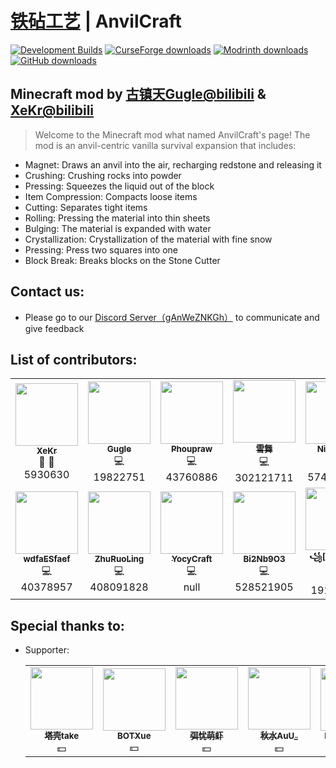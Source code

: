# [铁砧工艺](./README.md) | AnvilCraft

[![Development Builds](https://github.com/Gu-ZT/AnvilCraftMod/actions/workflows/ci.yml/badge.svg)](https://github.com/Gu-ZT/AnvilCraftMod/actions/workflows/ci.yml)
[![CurseForge downloads](http://cf.way2muchnoise.eu/full_986251_downloads.svg)](https://www.curseforge.com/minecraft/mc-mods/anvilcraft)
[![Modrinth downloads](https://img.shields.io/modrinth/dt/anvilcraft?color=00AF5C&label=Modrinth%20downloads&logo=modrinth)](https://modrinth.com/mod/anvilcraft)
[![GitHub downloads](https://img.shields.io/github/downloads/Gu-ZT/AnvilCraftMod/total?label=Github%20downloads&logo=github)](https://github.com/Gu-ZT/AnvilCraftMod/releases)

## Minecraft mod by [古镇天Gugle@bilibili](https://space.bilibili.com/19822751) & [XeKr@bilibili](https://space.bilibili.com/5930630)

> Welcome to the Minecraft mod what named AnvilCraft's page! The mod is an anvil-centric vanilla survival expansion that
> includes:

* Magnet: Draws an anvil into the air, recharging redstone and releasing it
* Crushing: Crushing rocks into powder
* Pressing: Squeezes the liquid out of the block
* Item Compression: Compacts loose items
* Cutting: Separates tight items
* Rolling: Pressing the material into thin sheets
* Bulging: The material is expanded with water
* Crystallization: Crystallization of the material with fine snow
* Pressing: Press two squares into one
* Block Break: Breaks blocks on the Stone Cutter

## Contact us:

* Please go to our [Discord Server（gAnWeZNKGh）](https://discord.com/invite/gAnWeZNKGh) to communicate and give feedback

## List of contributors:

<!--suppress HtmlDeprecatedAttribute -->
<table>
  <tr>
    <td align="center"><a href="https://github.com/XeKr"><img src="https://avatars.githubusercontent.com/u/45423407?v=100&s=100" width="100px;" height="100px" alt=""/><br /><sub><b>XeKr</b></sub></a><br /><a title="Design">🎨</a> <a title="Ideas, Planning, & Feedback">🤔</a><br />5930630</td>
    <td align="center"><a href="https://github.com/Gu-ZT"><img src="https://avatars.githubusercontent.com/u/34372427?v=100&s=100" width="100px" height="100px" alt=""/><br /><sub><b>Gugle</b></sub></a><br /><a title="Code">💻</a><br />19822751</td>
    <td align="center"><a href="https://github.com/Phoupraw"><img src="https://avatars.githubusercontent.com/u/50520903?v=100&s=100" width="100px" height="100px" alt=""/><br /><sub><b>Phoupraw</b></sub></a><br /><a title="Code">💻</a><br />43760886</td>
    <td align="center"><a href="https://github.com/DancingSnow0517"><img src="https://avatars.githubusercontent.com/u/60736156?v=100&s=100" width="100px" height="100px" alt=""/><br /><sub><b>雪舞</b></sub></a><br /><a title="Code">💻</a><br />302121711</td>
    <td align="center"><a href="https://github.com/dmzz-yyhyy"><img src="https://avatars.githubusercontent.com/u/101402767?v=100&s=100" width="100px" height="100px" alt=""/><br /><sub><b>NightFish</b></sub></a><br /><a title="Code">💻</a><br />574322131</td>
    <td align="center"><a href="https://github.com/BOTXue"><img src="https://avatars.githubusercontent.com/u/104829942?v=100&s=100" width="100px" height="100px" alt=""/><br /><sub><b>BOTXue</b></sub></a><br /><a title="Translate">🌏</a><br />17486924</td>
  </tr>
  <tr>
    <td align="center"><a href="https://github.com/wdfaESfaef"><img src="https://avatars.githubusercontent.com/u/63187438?v=100&s=100" width="100px" height="100px" alt=""/><br /><sub><b>wdfaESfaef</b></sub></a><br /><a title="Code">💻</a><br />40378957</td>
    <td align="center"><a href="https://github.com/ZhuRuoLing"><img src="https://avatars.githubusercontent.com/u/98583550?v=100&s=100" width="100px" height="100px" alt=""/><br /><sub><b>ZhuRuoLing</b></sub></a><br /><a title="Code">💻</a><br />408091828</td>
    <td align="center"><a href="https://github.com/YocyCraft"><img src="https://avatars.githubusercontent.com/u/80801884?v=100&s=100" width="100px" height="100px" alt=""/><br /><sub><b>YocyCraft</b></sub></a><br /><a title="Code">💻</a><br />null</td>
    <td align="center"><a href="https://github.com/Bi2Nb9O3-Studio"><img src="https://avatars.githubusercontent.com/u/92721357?v=100&s=100" width="100px" height="100px" alt=""/><br /><sub><b>Bi2Nb9O3</b></sub></a><br /><a title="Code">💻</a><br />528521905</td>
    <td align="center"><a href="https://github.com/Cjsah"><img src="https://avatars.githubusercontent.com/u/46415647?v=100&s=100" width="100px" height="100px" alt=""/><br /><sub><b>꧁[C̲̅j̲̅s̲̅a̲̅h̲̅]꧂</b></sub></a><br /><a title="Code">💻</a><br />19170004</td>
  </tr>
</table>

## Special thanks to:

* Supporter:
  <table>
    <tr>
      <td align="center"><a href="https://space.bilibili.com/13029727"><img src="https://i1.hdslb.com/bfs/face/c18a515409c357bea5de096f5af5eef3ffdc6f75.jpg" width="100px" height="100px" alt=""/><br /><sub><b>塔壳take</b></sub></a><br /><a title="Money">💵</a></td>
      <td align="center"><a href="https://space.bilibili.com/17486924"><img src="https://i2.hdslb.com/bfs/face/cab0b2fc2af9f2156af1783de27d6636049cc2b9.jpg" width="100px" height="100px" alt=""/><br /><sub><b>BOTXue</b></sub></a><br /><a title="Money">💵</a></td>
      <td align="center"><a href="https://space.bilibili.com/509257288"><img src="https://i1.hdslb.com/bfs/face/2489833c76a9888fb896459a2cf550747abbf2df.jpg" width="100px" height="100px" alt=""/><br /><sub><b>弭忧萌虾</b></sub></a><br /><a title="Money">💵</a></td>
      <td align="center"><a href="https://space.bilibili.com/484142219"><img src="https://i2.hdslb.com/bfs/face/d198e6e711865ae8ba9234b1eafcb05bc1df332b.jpg" width="100px" height="100px" alt=""/><br /><sub><b>秋水AuU_</b></sub></a><br /><a title="Money">💵</a></td>
      <td align="center"><a href="https://space.bilibili.com/454566094"><img src="https://i1.hdslb.com/bfs/face/feb236fef6471a90ce4ded663de089ffe72cb76a.jpg" width="100px" height="100px" alt=""/><br /><sub><b>HS_Frederick</b></sub></a><br /><a title="Money">💵</a></td>
      <td align="center"><a href="https://space.bilibili.com/528521905"><img src="https://i1.hdslb.com/bfs/face/79ca0cb470cf3c15ab33c77a237558a5d3743adc.jpg" width="100px" height="100px" alt=""/><br /><sub><b>Bi2Nb9O3</b></sub></a><br /><a title="Money">💵</a></td>
    </tr>
  </table>
